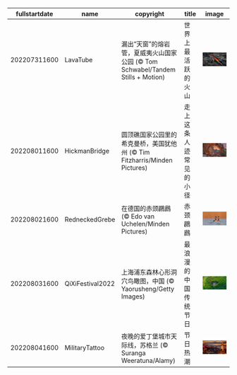 |fullstartdate|name|copyright|title|image|
|--|--|--|--|--|
202207311600|LavaTube|漏出“天窗”的熔岩管，夏威夷火山国家公园 (© Tom Schwabel/Tandem Stills + Motion)|世界上最活跃的火山|![](/zh-CN/2022/08/202207311600LavaTube.jpg)|
202208011600|HickmanBridge|圆顶礁国家公园里的希克曼桥，美国犹他州 (© Tim Fitzharris/Minden Pictures)|走上这条人迹常见的小径|![](/zh-CN/2022/08/202208011600HickmanBridge.jpg)|
202208021600|RedneckedGrebe|在德国的赤颈鸊鷉 (© Edo van Uchelen/Minden Pictures)|赤颈鸊鷉|![](/zh-CN/2022/08/202208021600RedneckedGrebe.jpg)|
202208031600|QiXiFestival2022|上海浦东森林心形洞穴鸟瞰图，中国 (© Yaorusheng/Getty Images)|最浪漫的中国传统节日|![](/zh-CN/2022/08/202208031600QiXiFestival2022.jpg)|
202208041600|MilitaryTattoo|夜晚的爱丁堡城市天际线，苏格兰 (© Suranga Weeratuna/Alamy)|节日热潮|![](/zh-CN/2022/08/202208041600MilitaryTattoo.jpg)|
